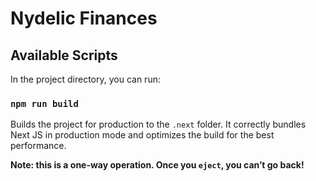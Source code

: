 # Nydelic Finances

## Available Scripts

In the project directory, you can run:

### `npm run build`

Builds the project for production to the `.next` folder.
It correctly bundles Next JS in production mode and optimizes the build for the best performance.

**Note: this is a one-way operation. Once you `eject`, you can’t go back!**
